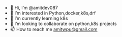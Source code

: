 - 👋 Hi, I’m @amitdev087
- 👀 I’m interested in Python,docker,k8s,drf
- 🌱 I’m currently learning k8s
- 💞️ I’m looking to collaborate on python,k8s projects
- 📫 How to reach me amitwpu@gmail.com

<!---
amitdev087/amitdev087 is a ✨ special ✨ repository because its `README.md` (this file) appears on your GitHub profile.
You can click the Preview link to take a look at your changes.
--->
